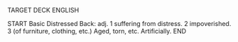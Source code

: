 TARGET DECK
ENGLISH

START
Basic
Distressed
Back: adj. 1 suffering from distress. 2 impoverished. 3 (of furniture, clothing, etc.) Aged, torn, etc. Artificially.
END
